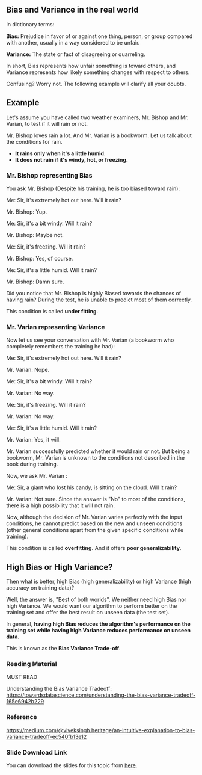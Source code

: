## Bias and Variance in the real world

In dictionary terms:

**Bias:** Prejudice in favor of or against one thing, person, or group compared with another, usually in a way considered to be unfair.

**Variance:** The state or fact of disagreeing or quarreling.

In short, Bias represents how unfair something is toward others, and Variance represents how likely something changes with respect to others.

Confusing? Worry not. The following example will clarify all your doubts.

## Example

Let's assume you have called two weather examiners, Mr. Bishop and Mr. Varian, to test if it will rain or not.

Mr. Bishop loves rain a lot. And Mr. Varian is a bookworm. Let us talk about the conditions for rain.

* **It rains only when it's a little humid.**
* **It does not rain if it's windy, hot, or freezing.**

### Mr. Bishop representing Bias

You ask Mr. Bishop (Despite his training, he is too biased toward rain):

Me: Sir, it's extremely hot out here. Will it rain?

Mr. Bishop: Yup.

Me: Sir, it's a bit windy. Will it rain?

Mr. Bishop: Maybe not.

Me: Sir, it's freezing. Will it rain?

Mr. Bishop: Yes, of course.

Me: Sir, it's a little humid. Will it rain?

Mr. Bishop: Damn sure.

Did you notice that Mr. Bishop is highly Biased towards the chances of having rain? During the test, he is unable to predict most of them correctly.

This condition is called **under fitting**.

### Mr. Varian representing Variance

Now let us see your conversation with Mr. Varian (a bookworm who completely remembers the training he had):

Me: Sir, it's extremely hot out here. Will it rain?

Mr. Varian: Nope.

Me: Sir, it's a bit windy. Will it rain?

Mr. Varian: No way.

Me: Sir, it's freezing. Will it rain?

Mr. Varian: No way.

Me: Sir, it's a little humid. Will it rain?

Mr. Varian: Yes, it will.

Mr. Varian successfully predicted whether it would rain or not. But being a bookworm, Mr. Varian is unknown to the conditions not described in the book during training.

Now, we ask Mr. Varian :

Me: Sir, a giant who lost his candy, is sitting on the cloud. Will it rain?

Mr. Varian: Not sure. Since the answer is "No" to most of the conditions, there is a high possibility that it will not rain.

Now, although the decision of Mr. Varian varies perfectly with the input conditions, he cannot predict based on the new and unseen conditions (other general conditions apart from the given specific conditions while training).

This condition is called **overfitting.** And it offers **poor generalizability**.

## High Bias or High Variance?

Then what is better, high Bias (high generalizability) or high Variance (high accuracy on training data)?

Well, the answer is, "Best of both worlds". We neither need high Bias nor high Variance. We would want our algorithm to perform better on the training set and offer the best result on unseen data (the test set).

In general, **having high Bias reduces the algorithm's performance on the training set while having high Variance reduces performance on unseen data.**

This is known as the **Bias Variance Trade-off**.

### Reading Material

MUST READ

Understanding the Bias Variance Tradeoff:  https://towardsdatascience.com/understanding-the-bias-variance-tradeoff-165e6942b229

### Reference

https://medium.com/@viveksingh.heritage/an-intuitive-explanation-to-bias-variance-tradeoff-ec540fb13e12

### Slide Download Link

You can download the slides for this topic from [here](https://docs.google.com/presentation/d/1NjaYyvdQTJ-ygdp5MAnWxDg\_qlSMIIhmQAaXiPAraO4/edit?usp=sharing).